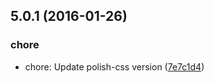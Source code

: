 <a name="5.0.1"></a>
## 5.0.1 (2016-01-26)


### chore

* chore: Update polish-css version ([7e7c1d4](https://github.com/brendanlacroix/gulp-polish/commit/7e7c1d4))



